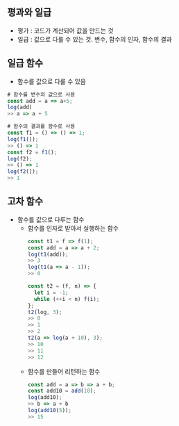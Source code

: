 ## 평과와 일급
- 평가 : 코드가 계산되어 값을 만드는 것
- 일급 : 값으로 다룰 수 있는 것. 변수, 함수의 인자, 함수의 결과

## 일급 함수
- 함수를 값으로 다룰 수 있음
  
```js
# 함수를 변수의 값으로 사용
const add = a => a+5;
log(add)
>> a => a + 5

# 함수의 결과를 함수로 사용
const f1 = () => () => 1;
log(f1());
>> () => 1
const f2 = f1();
log(f2);
>> () => 1
log(f2());
>> 1
```

## 고차 함수
- 함수를 값으로 다루는 함수
  - 함수를 인자로 받아서 실행하는 함수
    ```js
    const t1 = f => f(1);
    const add = a => a + 2;
    log(t1(add));
    >> 3
    log(t1(a => a - 1));
    >> 0

    const t2 = (f, n) => {
      let i = -1;
      while (++i < n) f(i);
    };
    t2(log, 3);
    >> 0
    >> 1
    >> 2
    t2(a => log(a + 10), 3);
    >> 10
    >> 11
    >> 12
    ```
  - 함수를 만들어 리턴하는 함수
    ```js
    const add = a => b => a + b;
    const add10 = add(10);
    log(add10);
    >> b => a + b
    log(add10(5));
    >> 15
    ```
